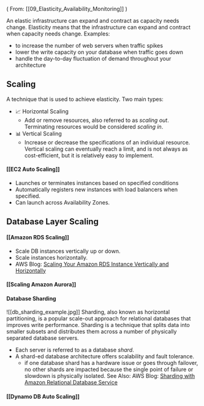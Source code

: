 ( From: [[09_Elasticity_Availability_Monitoring]] )

An elastic infrastructure can expand and contract as capacity needs change. Elasticity means that the infrastructure can expand and contract when capacity needs change.
Examples:
- to increase the number of web servers when traffic spikes
- lower the write capacity on your database when traffic goes down
- handle the day-to-day fluctuation of demand throughout your architecture
## Scaling
A technique that is used to achieve elasticity.
Two main types:
- 📈 Horizontal Scaling
	- Add or remove resources, also referred to as *scaling out*. Terminating resources would be considered *scaling in*.
- 📊 Vertical Scaling
	- Increase or decrease the specifications of an individual resource. Vertical scaling can eventually reach a limit, and is not always as cost-efficient, but it is relatively easy to implement.
#### [[EC2 Auto Scaling]]
- Launches or terminates instances based on specified conditions
- Automatically registers new instances with load balancers when specified.
- Can launch across Availability Zones.
## Database Layer Scaling
#### [[Amazon RDS Scaling]]
- Scale DB instances vertically up or down.
- Scale instances horizontally.
- AWS Blog: [Scaling Your Amazon RDS Instance Vertically and Horizontally](https://aws.amazon.com/blogs/database/scaling-your-amazon-rds-instance-vertically-and-horizontally/)
#### [[Scaling Amazon Aurora]]
#### Database Sharding
![[db_sharding_example.jpg]]
Sharding, also known as horizontal partitioning, is a popular scale-out approach for relational databases that improves write performance. Sharding is a technique that splits data into smaller subsets and distributes them across a number of physically separated database servers.
- Each server is referred to as a database *shard*.
- A shard-ed database architecture offers scalability and fault tolerance.
	- if one database shard has a hardware issue or goes through failover, no other shards are impacted because the single point of failure or slowdown is physically isolated.
See Also: AWS Blog: [Sharding with Amazon Relational Database Service](https://aws.amazon.com/blogs/database/sharding-with-amazon-relational-database-service/)
#### [[Dynamo DB Auto Scaling]]
